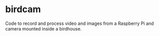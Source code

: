 # birdcam
Code to record and process video and images from a Raspberry Pi and camera mounted inside a birdhouse.
